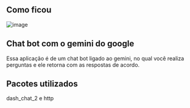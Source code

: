 ## Como ficou
![image](https://github.com/MariaGabriele00/chat/assets/138392706/cf77aeda-0731-4c10-93ec-51ceeb011411)

## Chat bot com o gemini do google
Essa aplicação é de um chat bot ligado ao gemini, no qual você realiza perguntas e ele retorna com as respostas de acordo. 

## Pacotes utilizados
dash_chat_2 e http
